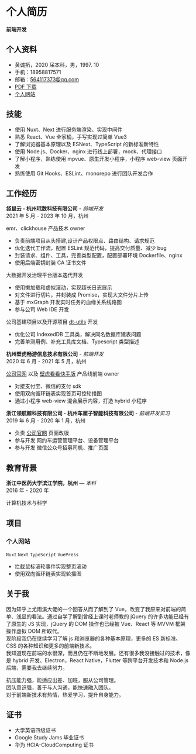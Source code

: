 # 个人简历

**前端开发**

## 个人资料

- 黄诚拓，2020 届本科，男，1997. 10
- 手机：18958817571
- 邮箱：564117373@qq.com
- [PDF 下载](https://s1.huangchengtuo.com/pdf/黄诚拓前端简历2023.pdf)
- [个人网站](https://www.huangchengtuo.com)

## 技能

- 使用 Nuxt、Next 进行服务端渲染、实现中间件
- 熟悉 React、Vue 全家桶，手写实现过简单 Vue3
- 了解浏览器基本原理以及 ESNext、TypeScript 的新标准新特性
- 使用 Node.js、Docker、nginx 进行线上部署，mock、代理接口
- 了解小程序，熟练使用 mpvue、原生开发小程序，小程序 web-view 页面开发
- 熟练使用 Git Hooks、ESLint、monorepo 进行团队开发合作

## 工作经历

**袋鼠云 - 杭州玳数科技有限公司** - _前端开发_  
2021 年 5 月 - 2023 年 10 月，杭州

emr、clickhouse 产品技术 owner

- 负责前端项目从头搭建,设计产品权限点、路由结构、请求规范
- 优化迭代工作流，配置 ESLint 规范代码，提高交付质量、减少 bug
- 封装请求、组件、工具，完善类型配置，配置部署环境 Dockerfile、nginx
- 使用后端密钥封装 CA 证书文件


大数据开发治理平台版本迭代开发

- 使用懒加载和虚拟滚动，实现超长日志展示
- 对文件进行切片，并封装成 Promise，实现大文件分片上传
- 基于 mxGraph 开发实时任务的血缘关系线路图
- 参与公司 Web IDE 开发

公司基建项目以及开源项目 [dt-utils](https://github.com/DTStack/dt-utils) 开发

- 优化公司 IndexedDB 工具类，解决同名数据库建表问题
- 完善单测用例、补充工具库文档、Typescript 类型描述

**杭州壁虎畅游信息技术有限公司** - _前端开发_  
2020 年 6 月 - 2021 年 5 月，杭州

[公司官网](https://www.bihukankan.com) 以及 [壁虎看看快手版](https://www.bihukankan.com/main) 产品线前端 owner

- 对接支付宝、微信的支付 sdk
- 使用双向循环链表实现首页可控轮播图
- 通过小程序 web-view 混合展示内容，打造 hybrid 小程序

<QRCode />

**浙江领航鲸科技有限公司 - 杭州车厘子智能科技有限公司** - _前端开发实习_  
2019 年 6 月 - 2020 年 1 月，杭州

- 负责 [公司官网](http://www.ccclubs.com/) 页面改版
- 参与开发 网约车运营管理平台、设备管理平台
- 参与开发 微信公众号招募司机、推广页面

## 教育背景

**浙江中医药大学滨江学院，杭州** — _本科_  
2016 年 - 2020 年

计算机技术与科学

## 项目

### 个人网站

`Nuxt` `Next` `TypeScript` `VuePress`

- 拦截鼠标滚轮事件实现整页滚动
- 使用双向循环链表实现轮播图

## 关于我

因为知乎上尤雨溪大佬的一个回答从而了解到了 Vue，改变了我原来对前端的简单、浅显的看法。通过自学了解到曾经上课时老师教的 jQuery 的许多功能已经有了原生的 JS 实现，jQuery 的 DOM 操作也已经被 Vue、React 等 MVVM 框架操作虚拟 DOM 所取代。  
现阶段我仍在继续学习了解 js 和浏览器的各种基本原理，更多的 ES 新标准、CSS 的各种知识和更多的前端新技术。  
我知道现在前端的水很深，而且仍在不断地发展。还有很多我没接触过的技术，像是 hybrid 开发、Electron，React Native，Flutter 等跨平台开发技术和 Node.js 后端，需要我去继续努力。

抗压能力强，能适应出差、加班，服从公司管理。  
团队意识强，善于与人沟通，能快速融入团队。  
对于前端新技术有热情，热爱学习，提升自身能力。

## 证书

- 大学英语四级证书
- Google Study Jams 毕业证书
- 华为 HCIA-CloudComputing 证书
